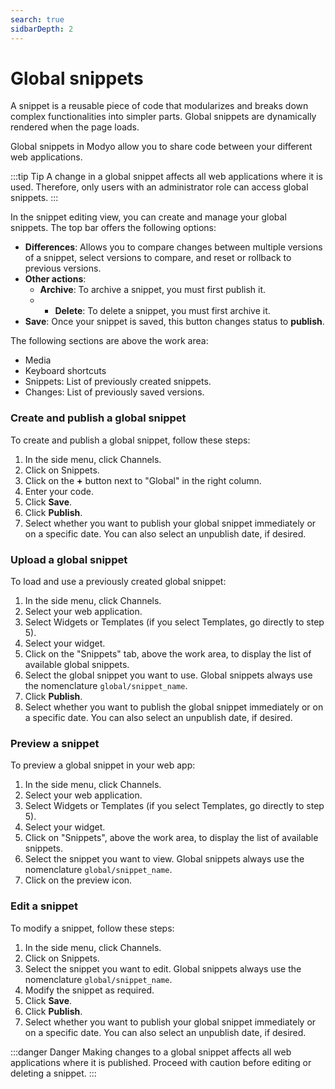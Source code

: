```yaml
---
search: true
sidbarDepth: 2
---
```


# Global snippets

A snippet is a reusable piece of code that modularizes and breaks down complex functionalities into simpler parts. Global snippets are dynamically rendered when the page loads.

Global snippets in Modyo allow you to share code between your different web applications.

:::tip Tip
A change in a global snippet affects all web applications where it is used. Therefore, only users with an administrator role can access global snippets.
:::

In the snippet editing view, you can create and manage your global snippets. The top bar offers the following options:

- **Differences**: Allows you to compare changes between multiple versions of a snippet, select versions to compare, and reset or rollback to previous versions.
- **Other actions**:
    - **Archive**: To archive a snippet, you must first publish it.
    - - **Delete**: To delete a snippet, you must first archive it.
- **Save**: Once your snippet is saved, this button changes status to **publish**.

The following sections are above the work area:

- Media
- Keyboard shortcuts
- Snippets: List of previously created snippets.
- Changes: List of previously saved versions.



### Create and publish a global snippet

To create and publish a global snippet, follow these steps:

1. In the side menu, click Channels.
1. Click on Snippets.
1. Click on the **+** button next to "Global" in the right column.
1. Enter your code.
1. Click **Save**.
1. Click **Publish**.
1. Select whether you want to publish your global snippet immediately or on a specific date. You can also select an unpublish date, if desired.

### Upload a global snippet
To load and use a previously created global snippet:

1. In the side menu, click Channels.
1. Select your web application.
1. Select Widgets or Templates (if you select Templates, go directly to step 5).
1. Select your widget.
1. Click on the "Snippets" tab, above the work area, to display the list of available global snippets.
1. Select the global snippet you want to use. Global snippets always use the nomenclature `global/snippet_name`.
1. Click **Publish**.
1. Select whether you want to publish the global snippet immediately or on a specific date. You can also select an unpublish date, if desired.

### Preview a snippet
To preview a global snippet in your web app:

1. In the side menu, click Channels.
1. Select your web application.
1. Select Widgets or Templates (if you select Templates, go directly to step 5).
1. Select your widget.
1. Click on "Snippets", above the work area, to display the list of available snippets.
1. Select the snippet you want to view. Global snippets always use the nomenclature `global/snippet_name`.
1. Click on the preview icon.


### Edit a snippet
To modify a snippet, follow these steps:

1. In the side menu, click Channels.
1. Click on Snippets.
1. Select the snippet you want to edit. Global snippets always use the nomenclature `global/snippet_name`.
1. Modify the snippet as required.
1. Click **Save**.
1. Click **Publish**.
1. Select whether you want to publish your global snippet immediately or on a specific date. You can also select an unpublish date, if desired.


:::danger Danger
Making changes to a global snippet affects all web applications where it is published. Proceed with caution before editing or deleting a snippet.
:::
